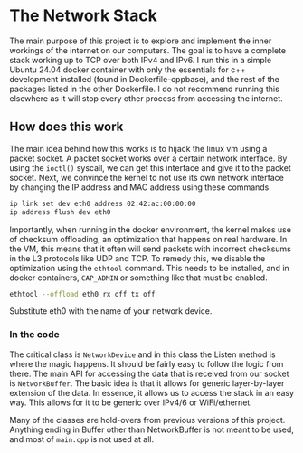 # The Network Stack

The main purpose of this project is to explore and
implement the inner workings of the internet on our
computers. The goal is to have a complete stack working up
to TCP over both IPv4 and IPv6. I run this in a simple
Ubuntu 24.04 docker container with only the essentials for
c++ development installed (found in Dockerfile-cppbase),
and the rest of the packages listed in the other Dockerfile.
I do not recommend running this elsewhere as it will stop
every other process from accessing the internet. 

## How does this work

The main idea behind how this works is to hijack the linux 
vm using a packet socket. A packet socket works over a
certain network interface. By using the ```ioctl()```
syscall, we can get this interface and give it to the 
packet socket. Next, we convince the kernel to not use its 
own network interface by changing the IP address and MAC
address using these commands.

```bash
ip link set dev eth0 address 02:42:ac:00:00:00
ip address flush dev eth0
```

Importantly, when running in the docker environment, the 
kernel makes use of checksum offloading, an optimization
that happens on real hardware. In the VM, this means that 
it often will send packets with incorrect checksums in the
L3 protocols like UDP and TCP. To remedy this, we disable
the optimization using the ```ethtool``` command. This 
needs to be installed, and in docker containers, 
```CAP_ADMIN``` or something like that must be enabled. 

```bash
ethtool --offload eth0 rx off tx off
```

Substitute eth0 with the name of your network device. 

### In the code
The critical class is ```NetworkDevice``` and in this class
the Listen method is where the magic happens. It should be 
fairly easy to follow the logic from there. The main API for
accessing the data that is received from our socket is 
```NetworkBuffer```. The basic idea is that it allows for
generic layer-by-layer extension of the data. In essence,
it allows us to access the stack in an easy way. This allows
for it to be generic over IPv4/6 or WiFi/ethernet. 

Many of the classes are hold-overs from previous versions of
this project. Anything ending in Buffer other than 
NetworkBuffer is not meant to be used, and most of 
```main.cpp``` is not used at all. 